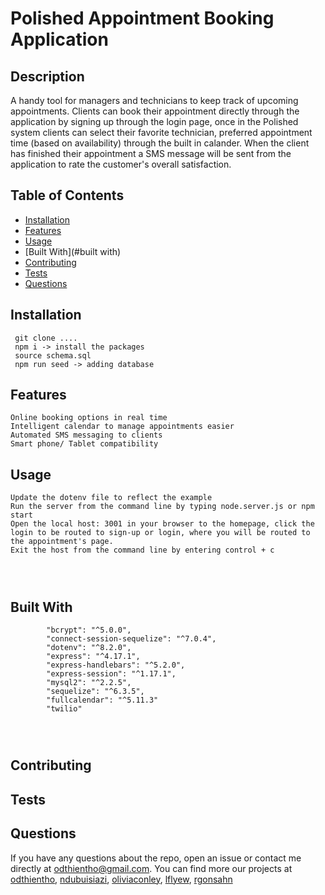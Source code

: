# Polished Appointment Booking Application

## Description 
A handy tool for managers and technicians to keep track of upcoming appointments. Clients can book their appointment directly through the application by signing up through the login page, once in the Polished system clients can select their favorite technician, preferred appointment time (based on availability) through the built in calander. When the client has finished their appointment a SMS message will be sent from the application to rate the customer's overall satisfaction.

  ## Table of Contents
  - [Installation](#installation)
  - [Features](#features)
  - [Usage](#usage)
  - [Built With](#built with)
  - [Contributing](#contributing)
  - [Tests](#tests)
  - [Questions](#questions)

## Installation
  ```
   git clone ....
   npm i -> install the packages
   source schema.sql
   npm run seed -> adding database
  ``` 

  
## Features 
```
Online booking options in real time
Intelligent calendar to manage appointments easier
Automated SMS messaging to clients 
Smart phone/ Tablet compatibility
```
  
## Usage 
```
Update the dotenv file to reflect the example 
Run the server from the command line by typing node.server.js or npm start
Open the local host: 3001 in your browser to the homepage, click the login to be routed to sign-up or login, where you will be routed to the appointment's page. 
Exit the host from the command line by entering control + c




```



## Built With
```
        "bcrypt": "^5.0.0",
        "connect-session-sequelize": "^7.0.4",
        "dotenv": "^8.2.0",
        "express": "^4.17.1",
        "express-handlebars": "^5.2.0",
        "express-session": "^1.17.1",
        "mysql2": "^2.2.5",
        "sequelize": "^6.3.5",
        "fullcalendar": "^5.11.3"
        "twilio"




```

## Contributing

## Tests

## Questions
If you have any questions about the repo, open an issue or contact me directly at odthientho@gmail.com. You can find more our projects at [odthientho](https://github.com/odthientho/), 
[ndubuisiazi](https://github.com/ndubuisiazi), [oliviaconley](https://github.com/oliviaconley),
[lflyew](https://github.com/lflyew), [rgonsahn](https://github.com/rgonsahn)

